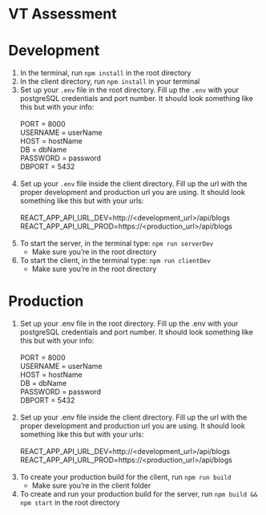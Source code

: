 # VT Assessment

# Development
1. In the terminal, run `npm install` in the root directory
2. In the client directory, run `npm install` in your terminal
3. Set up your `.env` file in the root directory. Fill up the `.env` with your postgreSQL credentials and port number. It should look something like this but with your info:<br><br>
PORT = 8000<br>
USERNAME = userName<br>
HOST = hostName<br>
DB = dbName<br>
PASSWORD = password<br>
DBPORT = 5432<br><br>
2. Set up your `.env` file inside the client directory. Fill up the url with the proper development and production url you are using. It should look something like this but with your urls:<br><br>
REACT_APP_API_URL_DEV=http://<development_url>/api/blogs<br>
REACT_APP_API_URL_PROD=https://<production_url>/api/blogs<br><br>
3. To start the server, in the terminal type: `npm run serverDev`
    * Make sure you’re in the root directory
4. To start the client, in the terminal type: `npm run clientDev`
    * Make sure you’re in the root directory
    
# Production
1. Set up your .env file in the root directory. Fill up the .env with your postgreSQL credentials and port number. It should look something like this but with your info:<br><br>
PORT = 8000<br>
USERNAME = userName<br>
HOST = hostName<br>
DB = dbName<br>
PASSWORD = password<br>
DBPORT = 5432<br><br>
2. Set up your .env file inside the client directory. Fill up the url with the proper development and production url you are using. It should look something like this but with your urls:<br><br>
REACT_APP_API_URL_DEV=http://<development_url>/api/blogs<br>
REACT_APP_API_URL_PROD=https://<production_url>/api/blogs<br><br>
3. To create your production build for the client, run `npm run build`
    * Make sure you’re in the client folder
4. To create and run your production build for the server, run `npm build && npm start` in the root directory
